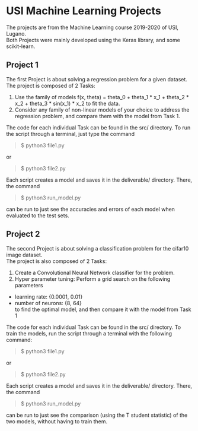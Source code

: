 # USI Machine Learning Projects

The projects are from the Machine Learning course 2019-2020 of USI, Lugano.  
Both Projects were mainly developed using the Keras library, and some scikit-learn.

## Project 1

The first Project is about solving a regression problem for a given dataset.  
The project is composed of 2 Tasks:

1. Use the family of models f(x, theta) = theta_0 + theta_1 * x_1 + theta_2 * x_2 + theta_3 * sin(x_1) * x_2 to fit the data.
2. Consider any family of non-linear models of your choice to address the regression problem, and compare them with the model from Task 1.

The code for each individual Task can be found in the src/ directory. To run the script through a terminal, just type the command
> $ python3 file1.py


or  
> $ python3 file2.py


Each script creates a model and saves it in the deliverable/ directory. There, the command  
> $ python3 run_model.py


can be run to just see the accuracies and errors of each model when evaluated to the test sets.


## Project 2

The second Project is about solving a classification problem for the cifar10 image dataset.  
The project is also composed of 2 Tasks:

1. Create a Convolutional Neural Network classifier for the problem.
2. Hyper parameter tuning: Perform a grid search on the following parameters  
* learning rate: {0.0001, 0.01}  
* number of neurons: {8, 64}  
to find the optimal model, and then compare it with the model from Task 1


The code for each individual Task can be found in the src/ directory. To train the models, run the script through a terminal with the following command:
> $ python3 file1.py


or  
> $ python3 file2.py


Each script creates a model and saves it in the deliverable/ directory. There, the command  
> $ python3 run_model.py


can be run to just see the comparison (using the T student statistic) of the two models, without having to train them.
